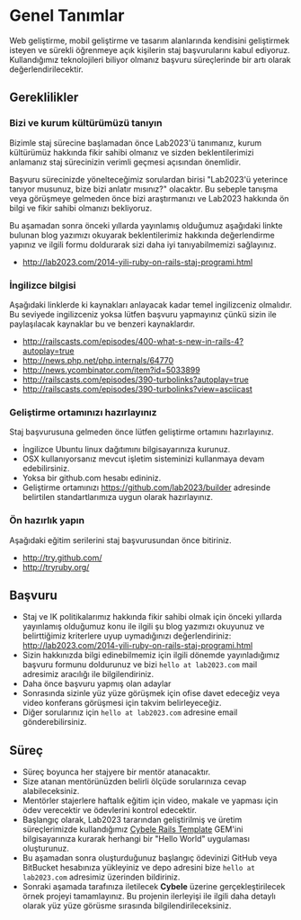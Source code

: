 # Genel Tanımlar

Web geliştirme, mobil geliştirme ve tasarım alanlarında kendisini geliştirmek isteyen ve sürekli öğrenmeye açık kişilerin 
staj başvurularını kabul ediyoruz. Kullandığımız teknolojileri biliyor olmanız başvuru süreçlerinde bir artı olarak değerlendirilecektir. 

## Gereklilikler

### Bizi ve kurum kültürümüzü tanıyın
Bizimle staj sürecine başlamadan önce Lab2023'ü tanımanız, kurum kültürümüz hakkında fikir sahibi olmanız ve sizden 
beklentilerimizi anlamanız staj sürecinizin verimli geçmesi açısından önemlidir. 

Başvuru sürecinizde yönelteceğimiz sorulardan birisi "Lab2023'ü yeterince tanıyor musunuz, bize bizi anlatır mısınız?" 
olacaktır. Bu sebeple  tanışma veya görüşmeye gelmeden önce bizi araştırmanızı ve Lab2023 hakkında ön bilgi ve fikir 
sahibi olmanızı bekliyoruz.

Bu aşamadan sonra önceki yıllarda yayınlamış olduğumuz aşağıdaki linkte bulunan blog yazımızı okuyarak beklentilerimiz 
hakkında değerlendirme yapınız ve ilgili formu doldurarak sizi daha iyi tanıyabilmemizi sağlayınız.

* http://lab2023.com/2014-yili-ruby-on-rails-staj-programi.html

### İngilizce bilgisi

Aşağıdaki linklerde ki kaynakları anlayacak kadar temel ingilizceniz olmalıdır. Bu seviyede ingilizceniz yoksa lütfen 
başvuru yapmayınız çünkü sizin ile paylaşılacak kaynaklar bu ve benzeri kaynaklardır.

* http://railscasts.com/episodes/400-what-s-new-in-rails-4?autoplay=true
* http://news.php.net/php.internals/64770
* http://news.ycombinator.com/item?id=5033899
* http://railscasts.com/episodes/390-turbolinks?autoplay=true
* http://railscasts.com/episodes/390-turbolinks?view=asciicast

### Geliştirme ortamınızı hazırlayınız

Staj başvurusuna gelmeden önce lütfen geliştirme ortamını hazırlayınız.

* İngilizce Ubuntu linux dağıtımını bilgisayarınıza kurunuz.
* OSX kullanıyorsanız mevcut işletim sisteminizi kullanmaya devam edebilirsiniz.
* Yoksa bir github.com hesabı edininiz.
* Geliştirme ortamınızı https://github.com/lab2023/builder adresinde belirtilen standartlarımıza uygun olarak hazırlayınız.

### Ön hazırlık yapın

Aşağıdaki eğitim serilerini staj başvurusundan önce bitiriniz.

* http://try.github.com/
* http://tryruby.org/

## Başvuru

* Staj ve IK politikalarımız hakkında fikir sahibi olmak için önceki yıllarda yayınlamış olduğumuz konu ile ilgili şu 
  blog yazımızı okuyunuz ve belirttiğimiz kriterlere uyup uymadığınızı değerlendiriniz: 
  http://lab2023.com/2014-yili-ruby-on-rails-staj-programi.html
* Sizin hakkınızda bilgi edinebilmemiz için ilgili dönemde yayınladığımız başvuru formunu doldurunuz ve bizi 
  `hello at lab2023.com` mail adresimiz aracılığı ile bilgilendiriniz.
* Daha önce başvuru yapmış olan adaylar 
* Sonrasında sizinle yüz yüze görüşmek için ofise davet edeceğiz veya video konferans görüşmesi için takvim belirleyeceğiz.
* Diğer sorularınız için `hello at lab2023.com` adresine email gönderebilirsiniz.

## Süreç

* Süreç boyunca her stajyere bir mentör atanacaktır. 
* Size atanan mentörünüzden belirli ölçüde sorularınıza cevap alabileceksiniz.
* Mentörler stajerlere haftalık eğitim için video, makale ve yapması için ödev verecektir ve ödevlerini kontrol edecektir.
* Başlangıç olarak, Lab2023 tararından geliştirilmiş ve üretim süreçlerimizde kullandığımız 
  [Cybele Rails Template](https://github.com/lab2023/cybele) GEM'ini bilgisayarınıza kurarak
  herhangi bir "Hello World" uygulaması oluşturunuz.
* Bu aşamadan sonra oluşturduğunuz başlangıç ödevinizi GitHub veya BitBucket hesabınıza yükleyiniz ve depo adresini bize
  `hello at lab2023.com` adresimiz üzerinden bildiriniz.
* Sonraki aşamada tarafınıza iletilecek **Cybele** üzerine gerçekleştirilecek örnek projeyi tamamlayınız.
  Bu projenin ilerleyişi ile ilgili daha detaylı olarak yüz yüze görüsme sırasında bilgilendirileceksiniz.